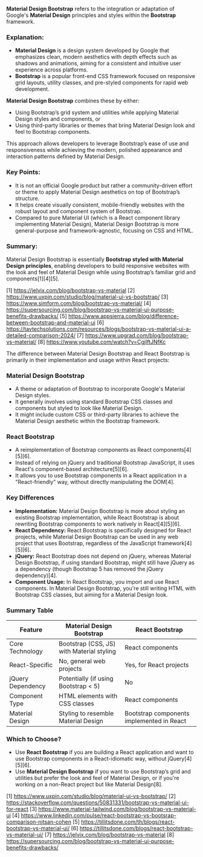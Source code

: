**Material Design Bootstrap** refers to the integration or adaptation of Google's **Material Design** principles and styles
within the **Bootstrap** framework.

### Explanation:

- **Material Design** is a design system developed by Google that emphasizes clean, modern aesthetics with depth effects such
  as shadows and animations, aiming for a consistent and intuitive user experience across platforms.
- **Bootstrap** is a popular front-end CSS framework focused on responsive grid layouts, utility classes, and pre-styled
  components for rapid web development.

**Material Design Bootstrap** combines these by either:

- Using Bootstrap’s grid system and utilities while applying Material Design styles and components, or
- Using third-party libraries or themes that bring Material Design look and feel to Bootstrap components.

This approach allows developers to leverage Bootstrap’s ease of use and responsiveness while achieving the modern, polished
appearance and interaction patterns defined by Material Design.

### Key Points:

- It is not an official Google product but rather a community-driven effort or theme to apply Material Design aesthetics on
  top of Bootstrap’s structure.
- It helps create visually consistent, mobile-friendly websites with the robust layout and component system of Bootstrap.
- Compared to pure Material UI (which is a React component library implementing Material Design), Material Design Bootstrap
  is more general-purpose and framework-agnostic, focusing on CSS and HTML.

### Summary:

Material Design Bootstrap is essentially **Bootstrap styled with Material Design principles**, enabling developers to build
responsive websites with the look and feel of Material Design while using Bootstrap’s familiar grid and components[1][4][5].

[1] https://jelvix.com/blog/bootstrap-vs-material [2] https://www.uxpin.com/studio/blog/material-ui-vs-bootstrap/ [3]
https://www.simform.com/blog/bootstrap-vs-material/ [4]
https://supersourcing.com/blog/bootstrap-vs-material-ui-purpose-benefits-drawbacks/ [5]
https://www.appsierra.com/blog/difference-between-bootstrap-and-material-ui [6]
https://tavtechsolutions.com/resources/blogs/bootstrap-vs-material-ui-a-detailed-comparison-2024/ [7]
https://www.upgrad.com/blog/bootstrap-vs-material/ [8] https://www.youtube.com/watch?v=CgjlftJNfKc

The difference between Material Design Bootstrap and React Bootstrap is primarily in their implementation and usage within
React projects:

### Material Design Bootstrap

- A theme or adaptation of Bootstrap to incorporate Google's Material Design styles.
- It generally involves using standard Bootstrap CSS classes and components but styled to look like Material Design.
- It might include custom CSS or third-party libraries to achieve the Material Design aesthetic within the Bootstrap
  framework.

### React Bootstrap

- A reimplementation of Bootstrap components as React components[4][5][6].
- Instead of relying on jQuery and traditional Bootstrap JavaScript, it uses React's component-based architecture[5][6].
- It allows you to use Bootstrap components in a React application in a "React-friendly" way, without directly manipulating
  the DOM[4].

### Key Differences

- **Implementation:** Material Design Bootstrap is more about styling an existing Bootstrap implementation, while React
  Bootstrap is about rewriting Bootstrap components to work natively in React[4][5][6].
- **React Dependency:** React Bootstrap is specifically designed for React projects, while Material Design Bootstrap can be
  used in any web project that uses Bootstrap, regardless of the JavaScript framework[4][5][6].
- **jQuery:** React Bootstrap does not depend on jQuery, whereas Material Design Bootstrap, if using standard Bootstrap,
  might still have jQuery as a dependency (though Bootstrap 5 has removed the jQuery dependency)[4].
- **Component Usage:** In React Bootstrap, you import and use React components. In Material Design Bootstrap, you're still
  writing HTML with Bootstrap CSS classes, but aiming for a Material Design look.

### Summary Table

| Feature           | Material Design Bootstrap                 | React Bootstrap                           |
| ----------------- | ----------------------------------------- | ----------------------------------------- |
| Core Technology   | Bootstrap (CSS, JS) with Material styling | React components                          |
| React-Specific    | No, general web projects                  | Yes, for React projects                   |
| jQuery Dependency | Potentially (if using Bootstrap < 5)      | No                                        |
| Component Type    | HTML elements with CSS classes            | React components                          |
| Material Design   | Styling to resemble Material Design       | Bootstrap components implemented in React |

### Which to Choose?

- Use **React Bootstrap** if you are building a React application and want to use Bootstrap components in a React-idiomatic
  way, without jQuery[4][5][6].
- Use **Material Design Bootstrap** if you want to use Bootstrap’s grid and utilities but prefer the look and feel of
  Material Design, or if you're working on a non-React project but like Material Design[8].

[1] https://www.uxpin.com/studio/blog/material-ui-vs-bootstrap/ [2]
https://stackoverflow.com/questions/50831331/bootstrap-vs-material-ui-for-react [3]
https://www.material-tailwind.com/blog/bootstrap-vs-material-ui [4]
https://www.linkedin.com/pulse/react-bootstrap-vs-bootsrap-comparison-nitsan-cohen [5]
https://tillitsdone.com/th/blogs/react-bootstrap-vs-material-ui/ [6]
https://tillitsdone.com/blogs/react-bootstrap-vs-material-ui/ [7] https://jelvix.com/blog/bootstrap-vs-material [8]
https://supersourcing.com/blog/bootstrap-vs-material-ui-purpose-benefits-drawbacks/
